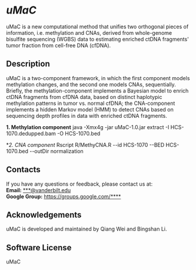 # *uMaC*
uMaC is a new computational method that unifies two orthogonal pieces of information, i.e. methylation and CNAs, derived from whole-genome bisulfite sequencing (WGBS) data to estimating enriched ctDNA fragments' tumor fraction from cell-free DNA (cfDNA).

## Description
uMaC is a two-component framework, in which the first component models methylation changes, and the second one models CNAs, sequentially. Briefly, the methylation-component implements a Bayesian model to enrich ctDNA fragments from cfDNA data, based on distinct haplotypic methylation patterns in tumor vs. normal cfDNA; the CNA-component implements a hidden Markov model (HMM) to detect CNAs based on sequencing depth profiles in data with enriched ctDNA fragments.

**1. Methylation component**
    java -Xmx4g -jar uMaC-1.0.jar extract -I HCS-1070.dedupped.bam -O HCS-1070.bed 

**2. CNA component*
    Rscript R/MethyCNA.R --id HCS-1070  --BED HCS-1070.bed  --outDir normalization

## Contacts
If you have any questions or feedback, please contact us at:  
**Email:** <***@vanderbilt.edu>  
**Google Group:** <https://groups.google.com/****>

## Acknowledgements
uMaC is developed and maintained by Qiang Wei and Bingshan Li. 

## Software License
uMaC

